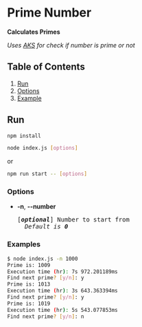 # Prime Number

**Calculates Primes**

_Uses [AKS](https://www.cse.iitk.ac.in/users/manindra/algebra/primality_v6.pdf/) for check if number is prime or not_

## Table of Contents

1. [Run](#run)
2. [Options](#options)
3. [Example](#examples)

## Run

```bash
npm install
```

```bash
node index.js [options]
```

or

```bash
npm run start -- [options]
```

### Options

- **-n**, **--number**
    <pre>[<em><b>optional</b></em>] Number to start from
    <em>Default is <b>0</b></em></pre>

### Examples

```bash
$ node index.js -n 1000
Prime is: 1009
Execution time (hr): 7s 972.201189ms
Find next prime? [y/n]: y
Prime is: 1013
Execution time (hr): 3s 643.363394ms
Find next prime? [y/n]: y
Prime is: 1019
Execution time (hr): 5s 543.077853ms
Find next prime? [y/n]: n
```
